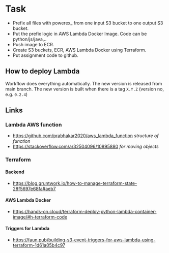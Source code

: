 # Task

- Prefix all files with powerex_ from one input S3 bucket to one output S3 bucket.
- Put the prefix logic in AWS Lambda Docker Image. Code can be python/js/java,..
- Push image to ECR.
- Create S3 buckets, ECR, AWS Lambda Docker using Terraform.
- Put assignment code to github.

## How to deploy Lambda

Workflow does everything automatically. 
The new version is released from main branch. The new version is built when there is a tag `X.Y.Z` (version no, e.g. `0.2.4`)
## Links

### Lambda AWS function

- https://github.com/prabhakar2020/aws_lambda_function *structure of function*
- https://stackoverflow.com/a/32504096/10895880 *for moving objects*

### Terraform

#### Backend

- https://blog.gruntwork.io/how-to-manage-terraform-state-28f5697e68fa#aeb7

#### AWS Lambda Docker

- https://hands-on.cloud/terraform-deploy-python-lambda-container-image/#h-terraform-code

#### Triggers for Lambda

- https://faun.pub/building-s3-event-triggers-for-aws-lambda-using-terraform-1d61a05b4c97


